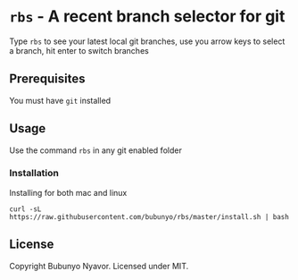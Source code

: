 # `rbs` - A recent branch selector for git 

Type `rbs` to see your latest local git branches, use you arrow keys to select a branch, hit enter to switch branches

## Prerequisites

You must have `git` installed


## Usage

Use the command `rbs` in any git enabled folder


### Installation

Installing for both mac and linux

```
curl -sL https://raw.githubusercontent.com/bubunyo/rbs/master/install.sh | bash
```

## License

Copyright Bubunyo Nyavor. Licensed under MIT.


